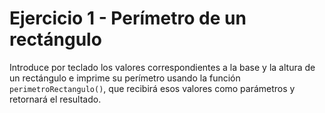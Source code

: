 # Ejercicio 1 - Perímetro de un rectángulo

Introduce por teclado los valores correspondientes a la base y la altura de un rectángulo e imprime su perímetro usando la función `perimetroRectangulo()`, que recibirá esos valores como parámetros y retornará el resultado.